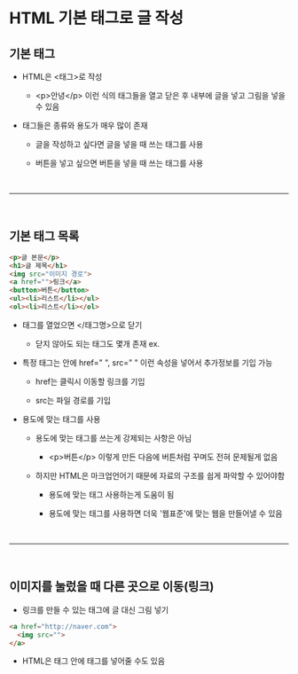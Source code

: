 # HTML 기본 태그로 글 작성
기본 태그
---
- HTML은 <태그>로 작성

  - \<p>안녕\</p> 이런 식의 태그들을 열고 닫은 후 내부에 글을 넣고 그림을 넣을 수 있음

- 태그들은 종류와 용도가 매우 많이 존재

  - 글을 작성하고 싶다면 글을 넣을 때 쓰는 태그를 사용
  
  - 버튼을 넣고 싶으면 버튼을 넣을 때 쓰는 태그를 사용

<br>

---

<br>

기본 태그 목록 
---
```html
<p>글 본문</p>
<h1>글 제목</h1>
<img src="이미지 경로">
<a href="">링크</a>
<button>버튼</button>
<ul><li>리스트</li></ul>
<ol><li>리스트</li></ol>
```
- 태그를 열었으면 </태그명>으로 닫기

  - 닫지 않아도 되는 태그도 몇개 존재 ex.<img>

- 특정 태그는 안에 href=" ", src=" " 이런 속성을 넣어서 추가정보를 기입 가능

  - href는 클릭시 이동할 링크를 기입

  - src는 파일 경로를 기입

- 용도에 맞는 태그를 사용

  - 용도에 맞는 태그를 쓰는게 강제되는 사항은 아님

    - \<p>버튼\</p> 이렇게 만든 다음에 버튼처럼 꾸며도 전혀 문제될게 없음

  - 하지만 HTML은 마크업언어기 때문에 자료의 구조를 쉽게 파악할 수 있어야함
  
      - 용도에 맞는 태그 사용하는게 도움이 됨

      - 용도에 맞는 태그를 사용하면 더욱 '웹표준'에 맞는 웹을 만들어낼 수 있음 

<br>

---

<br>

이미지를 눌렀을 때 다른 곳으로 이동(링크)
---
- 링크를 만들 수 있는 <a></a> 태그에 글 대신 그림 넣기
 
```html
<a href="http://naver.com">
  <img src="">
</a>
```
- HTML은 태그 안에 태그를 넣어줄 수도 있음

<br>


